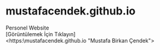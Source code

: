 # mustafacendek.github.io
Personel Website  
[Görüntülemek İçin Tıklayın]  
<https:\\mustafacendek.github.io "Mustafa Birkan Çendek">
